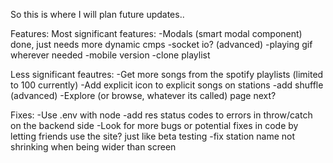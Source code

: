 So this is where I will plan future updates..

Features:
Most significant features:
-Modals (smart modal component)                                                                                     done, just needs more dynamic cmps
-socket io? (advanced)
-playing gif wherever needed
-mobile version
-clone playlist

Less significant feautres:
-Get more songs from the spotify playlists (limited to 100 currently)
-Add explicit icon to explicit songs on stations
-add shuffle (advanced)
-Explore (or browse, whatever its called) page                                                                                                 next?

Fixes:
-Use .env with node
-add res status codes to errors in throw/catch on the backend side
-Look for more bugs or potential fixes in code by letting friends use the site? just like beta testing
-fix station name not shrinking when being wider than screen